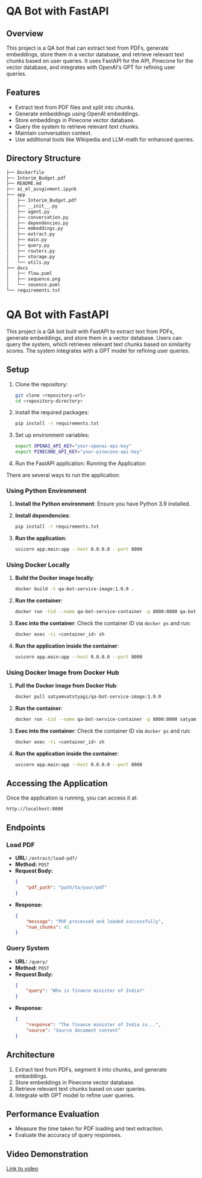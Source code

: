 # QA Bot with FastAPI

## Overview

This project is a QA bot that can extract text from PDFs, generate embeddings, store them in a vector database, and retrieve relevant text chunks based on user queries. It uses FastAPI for the API, Pinecone for the vector database, and integrates with OpenAI's GPT for refining user queries.

## Features

- Extract text from PDF files and split into chunks.
- Generate embeddings using OpenAI embeddings.
- Store embeddings in Pinecone vector database.
- Query the system to retrieve relevant text chunks.
- Maintain conversation context.
- Use additional tools like Wikipedia and LLM-math for enhanced queries.

## Directory Structure

```bash
├── Dockerfile
├── Interim_Budget.pdf
├── README.md
├── ai_ml_assginment.ipynb
├── app
│   ├── Interim_Budget.pdf
│   ├── __init__.py
│   ├── agent.py
│   ├── conversation.py
│   ├── dependencies.py
│   ├── embeddings.py
│   ├── extract.py
│   ├── main.py
│   ├── query.py
│   ├── routers.py
│   ├── storage.py
│   └── utils.py
├── docs
│   ├── flow.puml
│   ├── sequence.png
│   └── seuence.puml
└── requirements.txt
```

# QA Bot with FastAPI

This project is a QA bot built with FastAPI to extract text from PDFs, generate embeddings, and store them in a vector database. Users can query the system, which retrieves relevant text chunks based on similarity scores. The system integrates with a GPT model for refining user queries.

## Setup

1. Clone the repository:
    ```bash
    git clone <repository-url>
    cd <repository-directory>
    ```

2. Install the required packages:
    ```bash
    pip install -r requirements.txt
    ```

3. Set up environment variables:
    ```bash
    export OPENAI_API_KEY="your-openai-api-key"
    export PINECONE_API_KEY="your-pinecone-api-key"
    ```

4. Run the FastAPI application:
    Running the Application

There are several ways to run the application:

### Using Python Environment

1. **Install the Python environment**:
   Ensure you have Python 3.9 installed.

2. **Install dependencies**:
   ```sh
   pip install -r requirements.txt
   ```

3. **Run the application**:
   ```sh
   uvicorn app.main:app --host 0.0.0.0 --port 8000
   ```

### Using Docker Locally

1. **Build the Docker image locally**:
   ```sh
   docker build -t qa-bot-service-image:1.0.0 .
   ```

2. **Run the container**:
   ```sh
   docker run -tid --name qa-bot-service-container -p 8000:8000 qa-bot-service-image:1.0.0
   ```

3. **Exec into the container**:
   Check the container ID via `docker ps` and run:
   ```sh
   docker exec -ti <container_id> sh
   ```

4. **Run the application inside the container**:
   ```sh
   uvicorn app.main:app --host 0.0.0.0 --port 8000
   ```

### Using Docker Image from Docker Hub

1. **Pull the Docker image from Docker Hub**:
   ```sh
   docker pull satyamvatstyagi/qa-bot-service-image:1.0.0
   ```

2. **Run the container**:
   ```sh
   docker run -tid --name qa-bot-service-container -p 8000:8000 satyamvatstyagi/qa-bot-service-image:1.0.0
   ```

3. **Exec into the container**:
   Check the container ID via `docker ps` and run:
   ```sh
   docker exec -ti <container_id> sh
   ```

4. **Run the application inside the container**:
   ```sh
   uvicorn app.main:app --host 0.0.0.0 --port 8000
   ```

## Accessing the Application

Once the application is running, you can access it at:
```
http://localhost:8000
```

## Endpoints

### Load PDF
- **URL:** `/extract/load-pdf/`
- **Method:** `POST`
- **Request Body:**
    ```json
    {
        "pdf_path": "path/to/your/pdf"
    }
    ```
- **Response:**
    ```json
    {
        "message": "PDF processed and loaded successfully",
        "num_chunks": 42
    }
    ```

### Query System
- **URL:** `/query/`
- **Method:** `POST`
- **Request Body:**
    ```json
    {
        "query": "Who is finance minister of India?"
    }
    ```
- **Response:**
    ```json
    {
        "response": "The finance minister of India is...",
        "source": "Source document content"
    }
    ```

## Architecture

1. Extract text from PDFs, segment it into chunks, and generate embeddings.
2. Store embeddings in Pinecone vector database.
3. Retrieve relevant text chunks based on user queries.
4. Integrate with GPT model to refine user queries.

## Performance Evaluation

- Measure the time taken for PDF loading and text extraction.
- Evaluate the accuracy of query responses.

## Video Demonstration

[Link to video](https://nagarro-my.sharepoint.com/:v:/r/personal/satyam_vats_nagarro_com/Documents/NAGP/Assignment/DataScience_AI_ML/Assignment_3144985_AI_ML.mov?csf=1&web=1&nav=eyJyZWZlcnJhbEluZm8iOnsicmVmZXJyYWxBcHAiOiJPbmVEcml2ZUZvckJ1c2luZXNzIiwicmVmZXJyYWxBcHBQbGF0Zm9ybSI6IldlYiIsInJlZmVycmFsTW9kZSI6InZpZXciLCJyZWZlcnJhbFZpZXciOiJNeUZpbGVzTGlua0NvcHkifX0&e=fjcDqJ)
